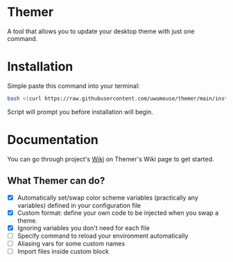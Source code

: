 # Themer 
A tool that allows you to update your desktop theme with just one command.

# Installation

Simple paste this command into your terminal:

```bash
bash <(curl https://raw.githubusercontent.com/uwumouse/themer/main/install.sh)
```

Script will prompt you before installation will begin.

# Documentation
You can go through project's [Wiki](https://github.com/uwumouse/themer/wiki) on Themer's Wiki page to get started.

## What Themer can do?
- [X] Automatically set/swap color scheme variables (practically any variables) defined in your configuration file
- [X] Custom format: define your own code to be injected when you swap a theme.
- [X] Ignoring variables you don't need for each file
- [ ] Specify command to reload your environment automatically
- [ ] Aliasing vars for some custom names 
- [ ] Import files inside custom block
